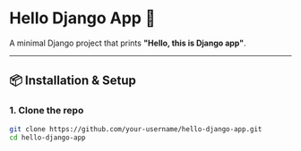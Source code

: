 # Hello Django App 🚀

A minimal Django project that prints **"Hello, this is Django app"**.

---

## 📦 Installation & Setup

### 1. Clone the repo
```bash
git clone https://github.com/your-username/hello-django-app.git
cd hello-django-app
